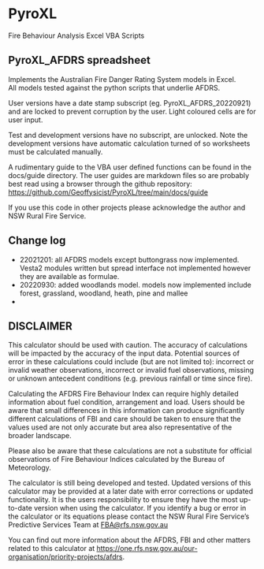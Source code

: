 # PyroXL
Fire Behaviour Analysis Excel VBA Scripts

## PyroXL_AFDRS spreadsheet
Implements the Australian Fire Danger Rating System models in Excel.  
All models tested against the python scripts that underlie AFDRS.

User versions have a date stamp subscript (eg. PyroXL_AFDRS_20220921) and are locked to prevent corruption by the user. Light coloured cells are for user input.

Test and development versions have no subscript, are unlocked. Note the development versions have automatic calculation turned of so worksheets must be calculated manually.

A rudimentary guide to the VBA user defined functions can be found in the docs/guide directory. The user guides are markdown files so are probably best read using a browser through the github repository: https://github.com/Geoffysicist/PyroXL/tree/main/docs/guide

If you use this code in other projects please acknowledge the author and NSW Rural Fire Service.

## Change log
 - 22021201: all AFDRS models except buttongrass now implemented. Vesta2 modules written but spread interface not implemented however they are available as formulae.
 - 20220930: added woodlands model. models now implemented include forest, grassland, woodland, heath, pine and mallee
 - 

## DISCLAIMER
This calculator should be used with caution. The accuracy of calculations will be impacted by the accuracy of the input data.  Potential sources of error in these calculations could include (but are not limited to): incorrect or invalid weather observations, incorrect or invalid fuel observations, missing or unknown antecedent conditions (e.g. previous rainfall or time since fire).

Calculating the AFDRS Fire Behaviour Index can require highly detailed information about fuel condition, arrangement and load. Users should be aware that small differences in this information can produce significantly different calculations of FBI and care should be taken to ensure that the values used are not only accurate but area also representative of the broader landscape.

Please also be aware that these calculations are not a substitute for official observations of Fire Behaviour Indices calculated by the Bureau of Meteorology.

The calculator is still being developed and tested.  Updated versions of this calculator may be provided at a later date with error corrections or updated functionality. It is the users responsibility to ensure they have the most up-to-date version when using the calculator. If you identify a bug or error in the calculator or its equations please contact the NSW Rural Fire Service’s Predictive Services Team at FBA@rfs.nsw.gov.au

You can find out more information about the AFDRS, FBI and other matters related to this calculator at https://one.rfs.nsw.gov.au/our-organisation/priority-projects/afdrs.

